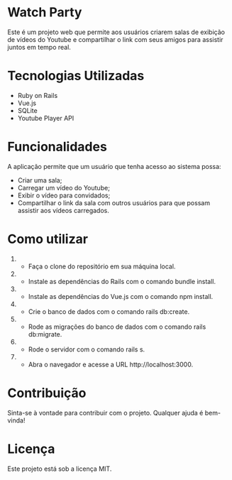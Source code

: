 # Watch Party

Este é um projeto web que permite aos usuários criarem salas de exibição de vídeos do Youtube e compartilhar o link com seus amigos para assistir juntos em tempo real.

# Tecnologias Utilizadas

* Ruby on Rails
* Vue.js
* SQLite
* Youtube Player API

# Funcionalidades

A aplicação permite que um usuário que tenha acesso ao sistema possa:

* Criar uma sala;
* Carregar um vídeo do Youtube;
* Exibir o vídeo para convidados;
* Compartilhar o link da sala com outros usuários para que possam assistir aos vídeos carregados.

# Como utilizar

1. - Faça o clone do repositório em sua máquina local.
2. - Instale as dependências do Rails com o comando bundle install.
3. - Instale as dependências do Vue.js com o comando npm install.
4. - Crie o banco de dados com o comando rails db:create.
5. - Rode as migrações do banco de dados com o comando rails db:migrate.
6. - Rode o servidor com o comando rails s.
7. - Abra o navegador e acesse a URL http://localhost:3000.
# Contribuição

Sinta-se à vontade para contribuir com o projeto. Qualquer ajuda é bem-vinda!

# Licença

Este projeto está sob a licença MIT.
